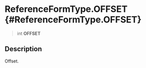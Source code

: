 ReferenceFormType.OFFSET {#ReferenceFormType.OFFSET}
========================

> int **OFFSET**

Description
-----------

Offset.
